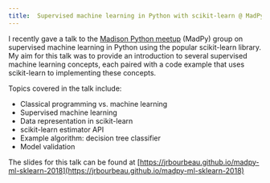 ```yaml
---
title:  Supervised machine learning in Python with scikit-learn @ MadPy
---
```


I recently gave a talk to the [Madison Python meetup](https://www.meetup.com/MadPython/) (MadPy) group on supervised machine learning in Python using the popular scikit-learn library. My aim for this talk was to provide an introduction to several supervised machine learning concepts, each paired with a code example that uses scikit-learn to implementing these concepts.

Topics covered in the talk include:
- Classical programming vs. machine learning
- Supervised machine learning
- Data representation in scikit-learn
- scikit-learn estimator API
- Example algorithm: decision tree classifier
- Model validation


The slides for this talk can be found at [https://jrbourbeau.github.io/madpy-ml-sklearn-2018](https://jrbourbeau.github.io/madpy-ml-sklearn-2018)
